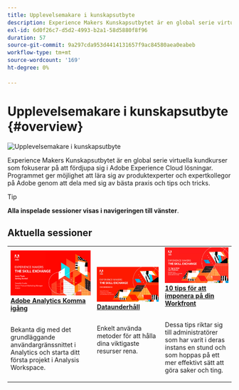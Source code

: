 ```yaml
---
title: Upplevelsemakare i kunskapsutbyte
description: Experience Makers Kunskapsutbytet är en global serie virtuella kundkurser som fokuserar på att fördjupa sig i Adobe Experience Cloud lösningar.
exl-id: 6d0f26c7-d5d2-4993-b2a1-58d5880f8f96
duration: 57
source-git-commit: 9a297cda953d4414131657f9ac84580aea0eabeb
workflow-type: tm+mt
source-wordcount: '169'
ht-degree: 0%

---
```


# Upplevelsemakare i kunskapsutbyte {#overview}

<img alt="Upplevelsemakare i kunskapsutbyte" src="https://cdn.experienceleague.adobe.com/thumb/the-skill-exchange.png?lang=sv-SE" />

Experience Makers Kunskapsutbytet är en global serie virtuella kundkurser som fokuserar på att fördjupa sig i Adobe Experience Cloud lösningar. Programmet ger möjlighet att lära sig av produktexperter och expertkollegor på Adobe genom att dela med sig av bästa praxis och tips och tricks.

>[!TIP]
>
>**Alla inspelade sessioner visas i navigeringen till vänster**.

<div id="recs-overview-body-1"></div>
<div id="recs-overview-body-2"></div>
<div id="recs-overview-body-3"></div>
<div id="recs-overview-body-4"></div>
<div id="recs-overview-body-5"></div>
<div id="recs-overview-body-6"></div>

<div id="past-events">


</div>

## Aktuella sessioner

<table>
  <tr>
   <td>
      <a href="analytics/jun2021/getting-started.md">
      <img alt="Komma igång med Analytics" src="./assets/analytics-getting-started.png"/>
      </a>
      <div>
         <a href="analytics/jun2021/getting-started.md"><strong>Adobe Analytics Komma igång</strong></a>
<!---         <br/><em>foo</em> -->
      </div>
      <p>
        <br/>
         Bekanta dig med det grundläggande användargränssnittet i Analytics och starta ditt första projekt i Analysis Workspace.
      </p>
    </td>
   <td>
      <a href="marketo/feb2022/data-maintenance.md">
      <img alt="Dataunderhåll" src="./assets/data-maintenance.png"/>
      </a>
      <div>
         <a href="marketo/feb2022/data-maintenance.md"><strong>Dataunderhåll</strong></a>
<!---         <br/><em>foo</em> -->
      </div>
      <p>
        <br/>
         Enkelt använda metoder för att hålla dina viktigaste resurser rena.
      </p>
    </td>
   <td>
      <a href="workfront/apr2022/ten-tips.md">
      <img alt="Tips för att imponera på din Workfront" src="./assets/workfront-10-tips.png"/>
      </a>
      <div>
         <a href="workfront/apr2022/ten-tips.md"><strong>10 tips för att imponera på din Workfront</strong></a>
<!---         <br/><em>foo</em> -->
      </div>
      <p>
        <br/>
         Dessa tips riktar sig till administratörer som har varit i deras instans en stund och som hoppas på ett mer effektivt sätt att göra saker och ting.
      </p>
    </td>
  </tr>
</table>
